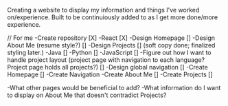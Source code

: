 Creating a website to display my information and things I've worked on/experience.  Built to be continuiously added to as I get more done/more experience.

// For me
-Create repository [X]
-React [X]
-Design Homepage []
-Design About Me (resume style?) []
-Design Projects [] (soft copy done; finalized styling later.)
    -Java []
    -Python []
    -JavaScript []
    -Figure out how I want to handle project layout (project page with navigation to each language?  Project page holds all projects?) []
-Design global navigation []
-Create Homepage []
-Create Navigation
-Create About Me []
-Create Projects []

-What other pages would be beneficial to add?
-What information do I want to display on About Me that doesn't contradict Projects?

